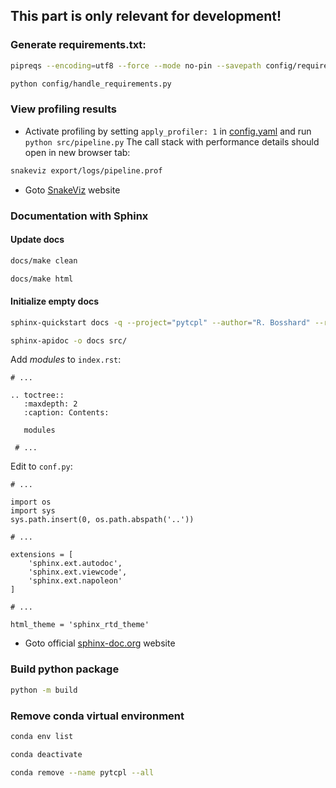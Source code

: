 ## This part is only relevant for development!
### Generate requirements.txt:
```bash
pipreqs --encoding=utf8 --force --mode no-pin --savepath config/requirements.txt
```
```bash
python config/handle_requirements.py
```


### View profiling results
- Activate profiling by setting `apply_profiler: 1` in [config.yaml](config/config.yaml) and run `python src/pipeline.py`
The call stack with performance details should open in new browser tab:
```bash
snakeviz export/logs/pipeline.prof
```
- Goto [SnakeViz](https://jiffyclub.github.io/snakeviz/) website


### Documentation with Sphinx
#### Update docs
```bash
docs/make clean
```
```bash
docs/make html
```

#### Initialize empty docs
```bash
sphinx-quickstart docs -q --project="pytcpl" --author="R. Bosshard" --release="0.1"
```
```bash
sphinx-apidoc -o docs src/
```
Add _modules_ to `index.rst`:
```
# ...

.. toctree::
   :maxdepth: 2
   :caption: Contents:

   modules
   
 # ...
```

Edit to `conf.py`:
```
# ...

import os
import sys
sys.path.insert(0, os.path.abspath('..'))

# ...

extensions = [
    'sphinx.ext.autodoc',
    'sphinx.ext.viewcode',
    'sphinx.ext.napoleon'
]

# ...

html_theme = 'sphinx_rtd_theme'
```

- Goto official [sphinx-doc.org](https://www.sphinx-doc.org) website


### Build python package
```bash
python -m build
```


### Remove conda virtual environment
```bash
conda env list
```
```bash
conda deactivate
```
```bash
conda remove --name pytcpl --all
```
